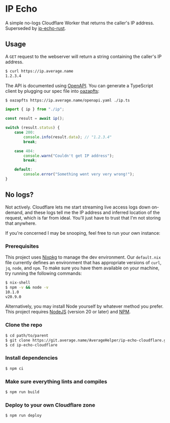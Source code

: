 # IP Echo

A simple no-logs Cloudflare Worker that returns the caller's IP address. Superseded by [ip-echo-rust](https://git.average.name/AverageHelper/ip-echo-rust).

## Usage

A `GET` request to the webserver will return a string containing the caller's IP address.

```sh
$ curl https://ip.average.name
1.2.3.4
```

The API is documented using [OpenAPI](https://petstore.swagger.io/?url=https://ip.average.name/openapi.yaml). You can generate a TypeScript client by plugging our spec file into [oazapfts](https://www.npmjs.com/package/oazapfts):

```sh
$ oazapfts https://ip.average.name/openapi.yaml ./ip.ts
```

```ts
import { ip } from "./ip";

const result = await ip();

switch (result.status) {
	case 200:
		console.info(result.data); // "1.2.3.4"
		break;

	case 404:
		console.warn("Couldn't get IP address");
		break;

	default:
		console.error("Something went very very wrong!");
}
```

## No logs?

Not actively. Cloudflare lets me start streaming live access logs down on-demand, and these logs tell me the IP address and inferred location of the request, which is far from ideal. You'll just have to trust that I'm not storing that anywhere.

If you're concerned I may be snooping, feel free to run your own instance:

### Prerequisites

This project uses [Nixpkg](https://nixos.org/download#download-nix) to manage the dev environment. Our `default.nix` file currently defines an environment that has appropriate versions of `curl`, `jq`, `node`, and `npm`. To make sure you have them available on your machine, try running the following commands:

```sh
$ nix-shell
$ npm -v && node -v
10.1.0
v20.9.0
```

Alternatively, you may install Node yourself by whatever method you prefer. This project requires [NodeJS](https://nodejs.org/) (version 20 or later) and [NPM](https://npmjs.org/).

### Clone the repo

```sh
$ cd path/to/parent
$ git clone https://git.average.name/AverageHelper/ip-echo-cloudflare.git
$ cd ip-echo-cloudflare
```

### Install dependencies

```sh
$ npm ci
```

### Make sure everything lints and compiles

```sh
$ npm run build
```

### Deploy to your own Cloudflare zone

```sh
$ npm run deploy
```
